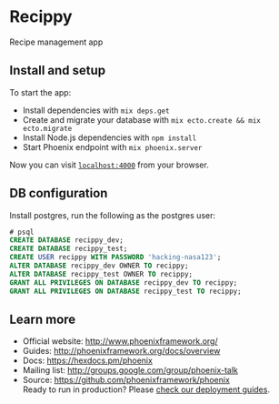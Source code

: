 # Recippy
Recipe management app

## Install and setup
To start the app:

  * Install dependencies with `mix deps.get`
  * Create and migrate your database with `mix ecto.create && mix ecto.migrate`
  * Install Node.js dependencies with `npm install`
  * Start Phoenix endpoint with `mix phoenix.server`

Now you can visit [`localhost:4000`](http://localhost:4000) from your browser.


## DB configuration
Install postgres, run the following as the postgres user:
```sql
# psql
CREATE DATABASE recippy_dev;
CREATE DATABASE recippy_test;
CREATE USER recippy WITH PASSWORD 'hacking-nasa123';
ALTER DATABASE recippy_dev OWNER TO recippy;
ALTER DATABASE recippy_test OWNER TO recippy;
GRANT ALL PRIVILEGES ON DATABASE recippy_dev TO recippy;
GRANT ALL PRIVILEGES ON DATABASE recippy_test TO recippy;
```

## Learn more

  * Official website: http://www.phoenixframework.org/
  * Guides: http://phoenixframework.org/docs/overview
  * Docs: https://hexdocs.pm/phoenix
  * Mailing list: http://groups.google.com/group/phoenix-talk
  * Source: https://github.com/phoenixframework/phoenix  
Ready to run in production? Please [check our deployment guides](http://www.phoenixframework.org/docs/deployment).
